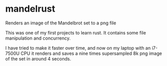 # mandelrust
Renders an image of the Mandelbrot set to a png file

This was one of my first projects to learn rust. It contains some file manipulation and concurrency.

I have tried to make it faster over time, and now on my laptop with an i7-7500U CPU it renders and saves a nine times supersampled 8k png image of the set in around 4 seconds.